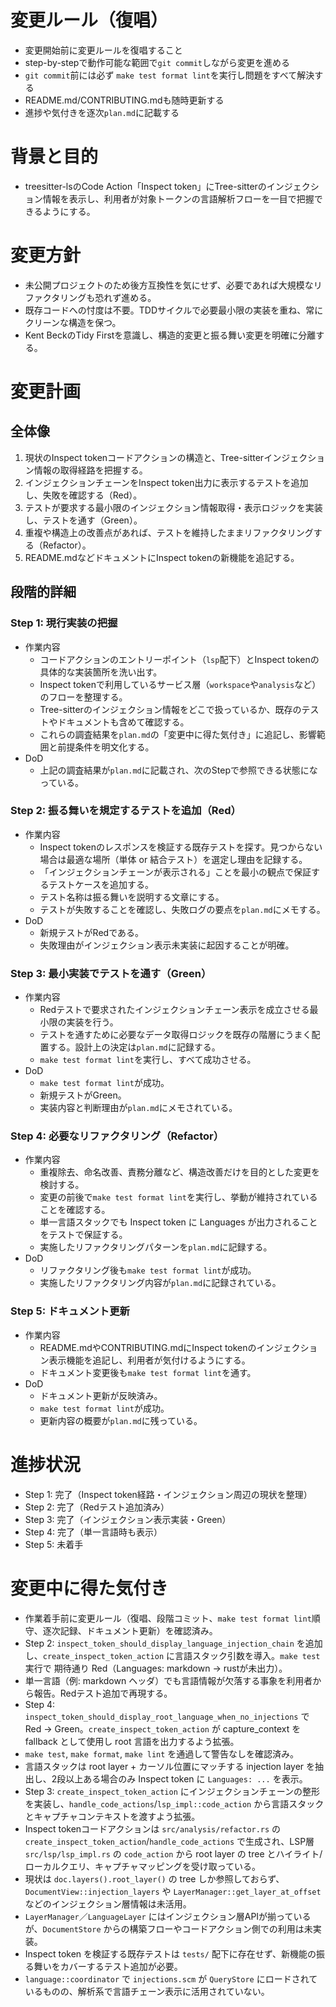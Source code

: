 # 変更ルール（復唱）
- 変更開始前に変更ルールを復唱すること
- step-by-stepで動作可能な範囲で`git commit`しながら変更を進める
- `git commit`前には必ず `make test format lint`を実行し問題をすべて解決する
- README.md/CONTRIBUTING.mdも随時更新する
- 進捗や気付きを逐次`plan.md`に記載する

# 背景と目的
- treesitter-lsのCode Action「Inspect token」にTree-sitterのインジェクション情報を表示し、利用者が対象トークンの言語解析フローを一目で把握できるようにする。

# 変更方針
- 未公開プロジェクトのため後方互換性を気にせず、必要であれば大規模なリファクタリングも恐れず進める。
- 既存コードへの忖度は不要。TDDサイクルで必要最小限の実装を重ね、常にクリーンな構造を保つ。
- Kent BeckのTidy Firstを意識し、構造的変更と振る舞い変更を明確に分離する。

# 変更計画
## 全体像
1. 現状のInspect tokenコードアクションの構造と、Tree-sitterインジェクション情報の取得経路を把握する。
2. インジェクションチェーンをInspect token出力に表示するテストを追加し、失敗を確認する（Red）。
3. テストが要求する最小限のインジェクション情報取得・表示ロジックを実装し、テストを通す（Green）。
4. 重複や構造上の改善点があれば、テストを維持したままリファクタリングする（Refactor）。
5. README.mdなどドキュメントにInspect tokenの新機能を追記する。

## 段階的詳細
### Step 1: 現行実装の把握
- 作業内容
  - コードアクションのエントリーポイント（`lsp`配下）とInspect tokenの具体的な実装箇所を洗い出す。
  - Inspect tokenで利用しているサービス層（`workspace`や`analysis`など）のフローを整理する。
  - Tree-sitterのインジェクション情報をどこで扱っているか、既存のテストやドキュメントも含めて確認する。
  - これらの調査結果を`plan.md`の「変更中に得た気付き」に追記し、影響範囲と前提条件を明文化する。
- DoD
  - 上記の調査結果が`plan.md`に記載され、次のStepで参照できる状態になっている。

### Step 2: 振る舞いを規定するテストを追加（Red）
- 作業内容
  - Inspect tokenのレスポンスを検証する既存テストを探す。見つからない場合は最適な場所（単体 or 結合テスト）を選定し理由を記録する。
  - 「インジェクションチェーンが表示される」ことを最小の観点で保証するテストケースを追加する。
  - テスト名称は振る舞いを説明する文章にする。
  - テストが失敗することを確認し、失敗ログの要点を`plan.md`にメモする。
- DoD
  - 新規テストがRedである。
  - 失敗理由がインジェクション表示未実装に起因することが明確。

### Step 3: 最小実装でテストを通す（Green）
- 作業内容
  - Redテストで要求されたインジェクションチェーン表示を成立させる最小限の実装を行う。
  - テストを通すために必要なデータ取得ロジックを既存の階層にうまく配置する。設計上の決定は`plan.md`に記録する。
  - `make test format lint`を実行し、すべて成功させる。
- DoD
  - `make test format lint`が成功。
  - 新規テストがGreen。
  - 実装内容と判断理由が`plan.md`にメモされている。

### Step 4: 必要なリファクタリング（Refactor）
- 作業内容
  - 重複除去、命名改善、責務分離など、構造改善だけを目的とした変更を検討する。
  - 変更の前後で`make test format lint`を実行し、挙動が維持されていることを確認する。
  - 単一言語スタックでも Inspect token に Languages が出力されることをテストで保証する。
  - 実施したリファクタリングパターンを`plan.md`に記録する。
- DoD
  - リファクタリング後も`make test format lint`が成功。
  - 実施したリファクタリング内容が`plan.md`に記録されている。

### Step 5: ドキュメント更新
- 作業内容
  - README.mdやCONTRIBUTING.mdにInspect tokenのインジェクション表示機能を追記し、利用者が気付けるようにする。
  - ドキュメント変更後も`make test format lint`を通す。
- DoD
  - ドキュメント更新が反映済み。
  - `make test format lint`が成功。
  - 更新内容の概要が`plan.md`に残っている。

# 進捗状況
- Step 1: 完了（Inspect token経路・インジェクション周辺の現状を整理）
- Step 2: 完了（Redテスト追加済み）
- Step 3: 完了（インジェクション表示実装・Green）
- Step 4: 完了（単一言語時も表示）
- Step 5: 未着手

# 変更中に得た気付き
- 作業着手前に変更ルール（復唱、段階コミット、`make test format lint`順守、逐次記録、ドキュメント更新）を確認済み。
- Step 2: `inspect_token_should_display_language_injection_chain` を追加し、`create_inspect_token_action` に言語スタック引数を導入。`make test` 実行で 期待通り Red（Languages: markdown -> rustが未出力）。
- 単一言語（例: markdown ヘッダ）でも言語情報が欠落する事象を利用者から報告。Redテスト追加で再現する。
- Step 4: `inspect_token_should_display_root_language_when_no_injections` で Red -> Green。`create_inspect_token_action` が capture_context を fallback として使用し root 言語を出力するよう拡張。
- `make test`, `make format`, `make lint` を通過して警告なしを確認済み。
- 言語スタックは root layer + カーソル位置にマッチする injection layer を抽出し、2段以上ある場合のみ Inspect token に `Languages: ...` を表示。
- Step 3: `create_inspect_token_action` にインジェクションチェーンの整形を実装し、`handle_code_actions`/`lsp_impl::code_action` から言語スタックとキャプチャコンテキストを渡すよう拡張。
- Inspect tokenコードアクションは `src/analysis/refactor.rs` の `create_inspect_token_action`/`handle_code_actions` で生成され、LSP層 `src/lsp/lsp_impl.rs` の `code_action` から root layer の tree とハイライト/ローカルクエリ、キャプチャマッピングを受け取っている。
- 現状は `doc.layers().root_layer()` の tree しか参照しておらず、`DocumentView::injection_layers` や `LayerManager::get_layer_at_offset` などのインジェクション層情報は未活用。
- `LayerManager`／`LanguageLayer` にはインジェクション層APIが揃っているが、`DocumentStore` からの構築フローやコードアクション側での利用は未実装。
- Inspect token を検証する既存テストは `tests/` 配下に存在せず、新機能の振る舞いをカバーするテスト追加が必要。
- `language::coordinator` で `injections.scm` が `QueryStore` にロードされているものの、解析系で言語チェーン表示に活用されていない。

